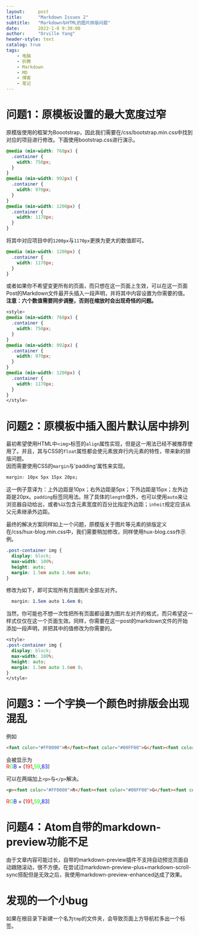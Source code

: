 ```yaml
---
layout:     post
title:      "Markdown Issues 2"
subtitle:   "Markdown与HTML的图片排版问题"
date:       2022-1-8 9:30:00
author:     "Orville Yang"
header-style: text
catalog: true
tags:
    - 电脑
    - 折腾
    - Markdown
    - MD
    - 博客
    - 笔记
---
```


# 问题1：原模板设置的最大宽度过窄

原模版使用的框架为Boootstrap，因此我们需要在/css/bootstrap.min.css中找到对应的项目进行修改。下面使用bootstrap.css进行演示。

```css
@media (min-width: 768px) {
  .container {
    width: 750px;
  }
}
@media (min-width: 992px) {
  .container {
    width: 970px;
  }
}
@media (min-width: 1200px) {
  .container {
    width: 1170px;
  }
}
```

将其中对应项目中的`1200px`与`1170px`更换为更大的数值即可。

```css
@media (min-width: 1200px) {
  .container {
    width: 1170px;
  }
}
```

或者如果你不希望变更所有的页面，而只想在这一页面上生效，可以在这一页面Post的Markdown文件最开头插入一段声明，并将其中内容设置为你需要的值。  
**注意：六个数值需要同步调整，否则在缩放时会出现奇怪的问题。**

```css
<style>
@media (min-width: 768px) {
  .container {
    width: 750px;
  }
}
@media (min-width: 992px) {
  .container {
    width: 970px;
  }
}
@media (min-width: 1200px) {
  .container {
    width: 1170px;
  }
}
</style>
```

# 问题2：原模板中插入图片默认居中排列

最初希望使用HTML中`<img>`标签的`align`属性实现，但是这一用法已经不被推荐使用了。并且，其与CSS的`float`属性都会使元素放弃行内元素的特性，带来新的排版问题。  
因而需要使用CSS的`margin`与'padding'属性来实现。

```css
margin: 10px 5px 15px 20px;
```

这一例子意译为：上外边距是10px；右外边距是5px；下外边距是15px；左外边距是20px。`padding`标签同用法。除了具体的`length`值外，也可以使用`auto`来让浏览器自动给出，或者`%`以包含元素宽度的百分比指定外边距；`inheit`规定应该从父元素继承外边距。

最终的解决方案同样如上一个问题，原模版关于图片等元素的排版定义在/css/hux-blog.min.css中，我们需要稍加修改，同样使用hux-blog.css作示例。

```css
.post-container img {
  display: block;
  max-width: 100%;
  height: auto;
  margin: 1.5em auto 1.6em auto;
}
```

修改为如下，即可实现所有页面图片全部左对齐。

```css
  margin: 1.5em auto 1.6em 0;
```

当然，你可能也不想一次性把所有页面都设置为图片左对齐的格式，而只希望这一样式仅仅在这一个页面生效。同样，你需要在这一post的markdown文件的开始添加一段声明，并把其中的值修改为你需要的。

```css
<style>
.post-container img {
  display: block;
  max-width: 100%;
  height: auto;
  margin: 1.5em auto 1.6em 0;
}
</style>
```

# 问题3：一个字换一个颜色时排版会出现混乱

例如
```HTML
<font color="#FF0000">R</font><font color="#00FF00">G</font><font color="#0000FF">B</font> = (<font color="#FF0000">191</font>,<font color="#00FF00">59</font>,<font color="#0000FF">83</font>)
```
会被显示为  
<font color="#FF0000">R</font><font color="#00FF00">G</font><font color="#0000FF">B</font> = (<font color="#FF0000">191</font>,<font color="#00FF00">59</font>,<font color="#0000FF">83</font>)

可以在两端加上`<p>`与`</p>`解决。
```HTML
<p><font color="#FF0000">R</font><font color="#00FF00">G</font><font color="#0000FF">B</font> = (<font color="#FF0000">191</font>,<font color="#00FF00">59</font>,<font color="#0000FF">83</font>)</p>
```
<p><font color="#FF0000">R</font><font color="#00FF00">G</font><font color="#0000FF">B</font> = (<font color="#FF0000">191</font>,<font color="#00FF00">59</font>,<font color="#0000FF">83</font>)</p>

# 问题4：Atom自带的markdown-preview功能不足

由于文章内容可能过长，自带的markdown-preview插件不支持自动预览页面自动跟随滚动，很不方便。在尝试过markdown-preview-plus+markdown-scroll-sync搭配但是无效之后，我使用markdown-preview-enhanced达成了效果。

# 发现的一个小bug

如果在根目录下新建一个名为`tmp`的文件夹，会导致页面上方导航栏多出一个标签。